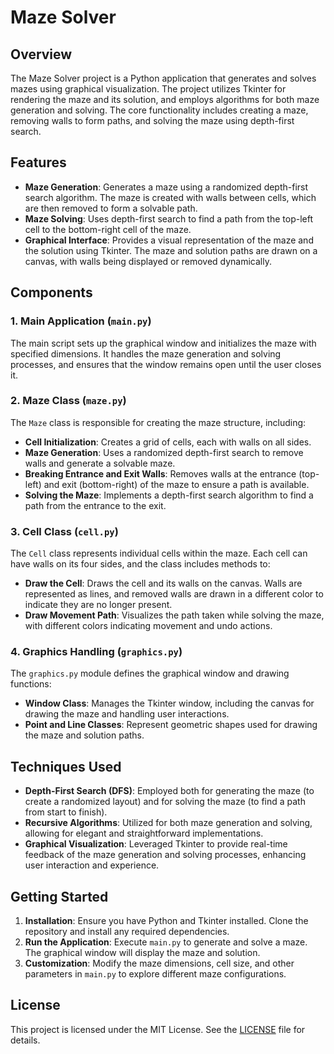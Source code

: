 # Maze Solver

## Overview

The Maze Solver project is a Python application that generates and solves mazes using graphical visualization. The project utilizes Tkinter for rendering the maze and its solution, and employs algorithms for both maze generation and solving. The core functionality includes creating a maze, removing walls to form paths, and solving the maze using depth-first search.

## Features

- **Maze Generation**: Generates a maze using a randomized depth-first search algorithm. The maze is created with walls between cells, which are then removed to form a solvable path.
- **Maze Solving**: Uses depth-first search to find a path from the top-left cell to the bottom-right cell of the maze.
- **Graphical Interface**: Provides a visual representation of the maze and the solution using Tkinter. The maze and solution paths are drawn on a canvas, with walls being displayed or removed dynamically.

## Components

### 1. **Main Application (`main.py`)**

The main script sets up the graphical window and initializes the maze with specified dimensions. It handles the maze generation and solving processes, and ensures that the window remains open until the user closes it.

### 2. **Maze Class (`maze.py`)**

The `Maze` class is responsible for creating the maze structure, including:
- **Cell Initialization**: Creates a grid of cells, each with walls on all sides.
- **Maze Generation**: Uses a randomized depth-first search to remove walls and generate a solvable maze.
- **Breaking Entrance and Exit Walls**: Removes walls at the entrance (top-left) and exit (bottom-right) of the maze to ensure a path is available.
- **Solving the Maze**: Implements a depth-first search algorithm to find a path from the entrance to the exit.

### 3. **Cell Class (`cell.py`)**

The `Cell` class represents individual cells within the maze. Each cell can have walls on its four sides, and the class includes methods to:
- **Draw the Cell**: Draws the cell and its walls on the canvas. Walls are represented as lines, and removed walls are drawn in a different color to indicate they are no longer present.
- **Draw Movement Path**: Visualizes the path taken while solving the maze, with different colors indicating movement and undo actions.

### 4. **Graphics Handling (`graphics.py`)**

The `graphics.py` module defines the graphical window and drawing functions:
- **Window Class**: Manages the Tkinter window, including the canvas for drawing the maze and handling user interactions.
- **Point and Line Classes**: Represent geometric shapes used for drawing the maze and solution paths.

## Techniques Used

- **Depth-First Search (DFS)**: Employed both for generating the maze (to create a randomized layout) and for solving the maze (to find a path from start to finish).
- **Recursive Algorithms**: Utilized for both maze generation and solving, allowing for elegant and straightforward implementations.
- **Graphical Visualization**: Leveraged Tkinter to provide real-time feedback of the maze generation and solving processes, enhancing user interaction and experience.

## Getting Started

1. **Installation**: Ensure you have Python and Tkinter installed. Clone the repository and install any required dependencies.
2. **Run the Application**: Execute `main.py` to generate and solve a maze. The graphical window will display the maze and solution.
3. **Customization**: Modify the maze dimensions, cell size, and other parameters in `main.py` to explore different maze configurations.


## License

This project is licensed under the MIT License. See the [LICENSE](LICENSE) file for details.
